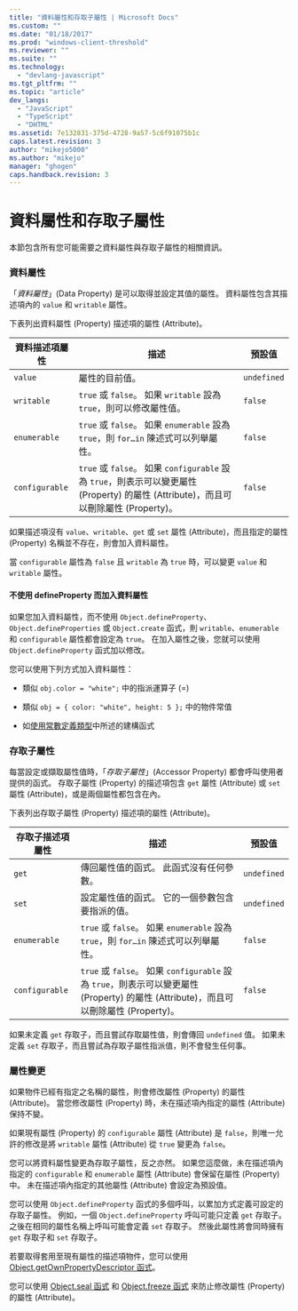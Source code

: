 ```yaml
---
title: "資料屬性和存取子屬性 | Microsoft Docs"
ms.custom: ""
ms.date: "01/18/2017"
ms.prod: "windows-client-threshold"
ms.reviewer: ""
ms.suite: ""
ms.technology: 
  - "devlang-javascript"
ms.tgt_pltfrm: ""
ms.topic: "article"
dev_langs: 
  - "JavaScript"
  - "TypeScript"
  - "DHTML"
ms.assetid: 7e132831-375d-4728-9a57-5c6f91075b1c
caps.latest.revision: 3
author: "mikejo5000"
ms.author: "mikejo"
manager: "ghogen"
caps.handback.revision: 3
---
```

# 資料屬性和存取子屬性
本節包含所有您可能需要之資料屬性與存取子屬性的相關資訊。  
  
### 資料屬性  
 「*資料屬性*」\(Data Property\) 是可以取得並設定其值的屬性。  資料屬性包含其描述項內的 `value` 和 `writable` 屬性。  
  
 下表列出資料屬性 \(Property\) 描述項的屬性 \(Attribute\)。  
  
|資料描述項屬性|描述|預設值|  
|-------------|--------|---------|  
|`value`|屬性的目前值。|`undefined`|  
|`writable`|`true` 或 `false`。  如果 `writable` 設為 `true`，則可以修改屬性值。|`false`|  
|`enumerable`|`true` 或 `false`。  如果 `enumerable` 設為 `true`，則 `for…in` 陳述式可以列舉屬性。|`false`|  
|`configurable`|`true` 或 `false`。  如果 `configurable` 設為 `true`，則表示可以變更屬性 \(Property\) 的屬性 \(Attribute\)，而且可以刪除屬性 \(Property\)。|`false`|  
  
 如果描述項沒有 `value`、`writable`、`get` 或 `set` 屬性 \(Attribute\)，而且指定的屬性 \(Property\) 名稱並不存在，則會加入資料屬性。  
  
 當 `configurable` 屬性為 `false` 且 `writable` 為 `true` 時，可以變更 `value` 和 `writable` 屬性。  
  
#### 不使用 defineProperty 而加入資料屬性  
 如果您加入資料屬性，而不使用 `Object.defineProperty`、`Object.defineProperties` 或 `Object.create` 函式，則 `writable`、`enumerable` 和 `configurable` 屬性都會設定為 `true`。  在加入屬性之後，您就可以使用 `Object.defineProperty` 函式加以修改。  
  
 您可以使用下列方式加入資料屬性：  
  
-   類似 `obj.color = "white";` 中的指派運算子 \(\=\)  
  
-   類似 `obj = { color: "white", height: 5 };` 中的物件常值  
  
-   如[使用常數定義類型](../../javascript/advanced/using-constructors-to-define-types.md)中所述的建構函式  
  
### 存取子屬性  
 每當設定或擷取屬性值時，「*存取子屬性*」\(Accessor Property\) 都會呼叫使用者提供的函式。  存取子屬性 \(Property\) 的描述項包含 `get` 屬性 \(Attribute\) 或 `set` 屬性 \(Attribute\)，或是兩個屬性都包含在內。  
  
 下表列出存取子屬性 \(Property\) 描述項的屬性 \(Attribute\)。  
  
|存取子描述項屬性|描述|預設值|  
|--------------|--------|---------|  
|`get`|傳回屬性值的函式。  此函式沒有任何參數。|`undefined`|  
|`set`|設定屬性值的函式。  它的一個參數包含要指派的值。|`undefined`|  
|`enumerable`|`true` 或 `false`。  如果 `enumerable` 設為 `true`，則 `for…in` 陳述式可以列舉屬性。|`false`|  
|`configurable`|`true` 或 `false`。  如果 `configurable` 設為 `true`，則表示可以變更屬性 \(Property\) 的屬性 \(Attribute\)，而且可以刪除屬性 \(Property\)。|`false`|  
  
 如果未定義 `get` 存取子，而且嘗試存取屬性值，則會傳回 `undefined` 值。  如果未定義 `set` 存取子，而且嘗試為存取子屬性指派值，則不會發生任何事。  
  
### 屬性變更  
 如果物件已經有指定之名稱的屬性，則會修改屬性 \(Property\) 的屬性 \(Attribute\)。  當您修改屬性 \(Property\) 時，未在描述項內指定的屬性 \(Attribute\) 保持不變。  
  
 如果現有屬性 \(Property\) 的 `configurable` 屬性 \(Attribute\) 是 `false`，則唯一允許的修改是將 `writable` 屬性 \(Attribute\) 從 `true` 變更為 `false`。  
  
 您可以將資料屬性變更為存取子屬性，反之亦然。  如果您這麼做，未在描述項內指定的 `configurable` 和 `enumerable` 屬性 \(Attribute\) 會保留在屬性 \(Property\) 中。  未在描述項內指定的其他屬性 \(Attribute\) 會設定為預設值。  
  
 您可以使用 `Object.defineProperty` 函式的多個呼叫，以累加方式定義可設定的存取子屬性。  例如，一個 `Object.defineProperty` 呼叫可能只定義 `get` 存取子。  之後在相同的屬性名稱上呼叫可能會定義 `set` 存取子。  然後此屬性將會同時擁有 `get` 存取子和 `set` 存取子。  
  
 若要取得套用至現有屬性的描述項物件，您可以使用 [Object.getOwnPropertyDescriptor 函式](../../javascript/reference/object-getownpropertydescriptor-function-javascript.md)。  
  
 您可以使用 [Object.seal 函式](../../javascript/reference/object-seal-function-javascript.md) 和 [Object.freeze 函式](../../javascript/reference/object-freeze-function-javascript.md) 來防止修改屬性 \(Property\) 的屬性 \(Attribute\)。